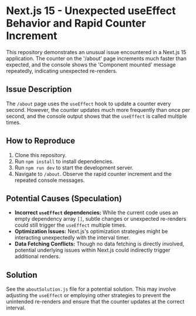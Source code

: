 # Next.js 15 - Unexpected useEffect Behavior and Rapid Counter Increment

This repository demonstrates an unusual issue encountered in a Next.js 15 application. The counter on the '/about' page increments much faster than expected, and the console shows the 'Component mounted' message repeatedly, indicating unexpected re-renders.

## Issue Description

The `/about` page uses the `useEffect` hook to update a counter every second.  However, the counter updates much more frequently than once per second, and the console output shows that the `useEffect` is called multiple times.

## How to Reproduce

1. Clone this repository.
2. Run `npm install` to install dependencies.
3. Run `npm run dev` to start the development server.
4. Navigate to `/about`.  Observe the rapid counter increment and the repeated console messages.

## Potential Causes (Speculation)

* **Incorrect `useEffect` dependencies:** While the current code uses an empty dependency array `[]`, subtle changes or unexpected re-renders could still trigger the `useEffect` multiple times.
* **Optimization Issues:** Next.js's optimization strategies might be interacting unexpectedly with the interval timer.
* **Data Fetching Conflicts:** Though no data fetching is directly involved, potential underlying issues within Next.js could indirectly trigger additional renders.

## Solution

See the `aboutSolution.js` file for a potential solution. This may involve adjusting the `useEffect` or employing other strategies to prevent the unintended re-renders and ensure that the counter updates at the correct interval.
